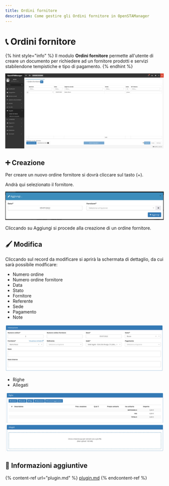 ```yaml
---
title: Ordini fornitore
description: Come gestire gli Ordini fornitore in OpenSTAManager
---
```


# 📞 Ordini fornitore

{% hint style="info" %}
Il modulo **Ordini fornitore** permette all'utente di creare un documento per richiedere ad un fornitore prodotti e servizi stabilendone tempistiche e tipo di pagamento.
{% endhint %}

![](<../../../.gitbook/assets/image (72) (1) (1).png>)

## ➕ Creazione

Per creare un nuovo ordine fornitore si dovrà cliccare sul tasto (+).

Andrà qui selezionato il fornitore.

![](<../../../.gitbook/assets/image (80) (1) (1) (1) (1).png>)

Cliccando su Aggiungi si procede alla creazione di un ordine fornitore.

## 🖌️ Modifica

Cliccando sul record da modificare si aprirà la schermata di dettaglio, da cui sarà possibile modficare:

* Numero ordine
* Numero ordine fornitore
* Data
* Stato
* Fornitore
* Referente
* Sede
* Pagamento
* Note

![](<../../../.gitbook/assets/image (71) (1) (1).png>)

* Righe
* Allegati

![](<../../../.gitbook/assets/image (59) (1) (1) (1).png>)

## 🔽 Informazioni aggiuntive

{% content-ref url="plugin.md" %}
[plugin.md](plugin.md)
{% endcontent-ref %}
